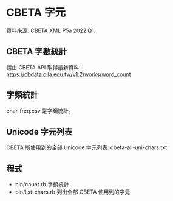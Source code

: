 # CBETA 字元

資料來源: CBETA XML P5a 2022.Q1.

## CBETA 字數統計

請由 CBETA API 取得最新資料： https://cbdata.dila.edu.tw/v1.2/works/word_count

## 字頻統計

char-freq.csv 是字頻統計。

## Unicode 字元列表

CBETA 所使用到的全部 Unicode 字元列表: cbeta-all-uni-chars.txt

## 程式

* bin/count.rb 字頻統計
* bin/list-chars.rb 列出全部 CBETA 使用到的字元
